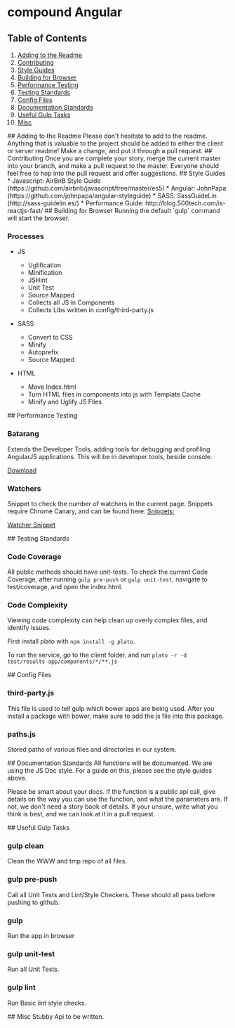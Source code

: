 #  compound Angular

## Table of Contents
1. [Adding to the Readme](#readme)
1. [Contributing](#contributing)
1. [Style Guides](#styleguides)
1. [Building for Browser](#browser)
1. [Performance Testing](#performancetesting)
1. [Testing Standards](#testingstandards)
1. [Config Files](#configfiles)
1. [Documentation Standards](#documentationstandards)
1. [Useful Gulp Tasks](#gulptasks)
1. [Misc](#misc)

<a name="readme">
## Adding to the Readme
Please don't hesitate to add to the readme. Anything that is valuable to the project should be added to either the client or server readme! Make a change, and put it through a pull request.

<a name="contributing">
## Contributing
Once you are complete your story, merge the current master into your branch, and make a pull request to the master. Everyone should feel free to hop into the pull request and offer suggestions.

<a name="styleguides">
## Style Guides
* Javascript: AirBnB Style Guide (https://github.com/airbnb/javascript/tree/master/es5)
* Angular: JohnPapa (https://github.com/johnpapa/angular-styleguide)
* SASS: SassGuideLin (http://sass-guidelin.es/)
* Performance Guide: http://blog.500tech.com/is-reactjs-fast/

<a name="browser">
## Building for Browser
Running the default `gulp` command will start the browser.

### Processes

* JS
  * Uglification
  * Minification
  * JSHint
  * Unit Test
  * Source Mapped
  * Collects all JS in Components
  * Collects Libs written in config/third-party.js

* SASS
  * Convert to CSS
  * Minify
  * Autoprefix
  * Source Mapped

* HTML
  * Move Index.html
  * Turn HTML files in components into js with Template Cache
  * Minify and Uglify JS Files

<a name="performancetesting">
## Performance Testing

### Batarang
Extends the Developer Tools, adding tools for debugging and profiling AngularJS applications. This will be in developer tools, beside console.

[Download](https://chrome.google.com/webstore/detail/angularjs-batarang-stable/niopocochgahfkiccpjmmpchncjoapek)

### Watchers
Snippet to check the number of watchers in the current page. Snippets require Chrome Canary, and can be found here.
[Snippets](https://github.com/bahmutov/code-snippets);

[Watcher Snippet](https://gist.github.com/kentcdodds/31c90402750572107922<F37>)

<a name="testingstandards">
## Testing Standards

### Code Coverage
All public methods should have unit-tests. To check the current Code Coverage, after running `gulp pre-push` or `gulp unit-test`, navigate to test/coverage, and open the index.html.

### Code Complexity
Viewing code complexity can help clean up overly complex files, and identify issues.

First install plato with `npm install -g plato`.

To run the service, go to the client folder, and run `plato -r -d  test/results app/components/*/**.js`

<a name="configfiles">
## Config Files

### third-party.js
This file is used to tell gulp which bower apps are being used. After you install a package with bower, make sure to add the js file into this package.

### paths.js
Stored paths of various files and directories in our system.

<a name="documentationstandards">
## Documentation Standards
All functions will be documented. We are using the JS Doc style. For a guide on this, please see the style guides above.

Please be smart about your docs. If the function is a public api call, give details on the way you can use the function, and what the parameters are. If not, we don't need a story book of details. If your unsure, write what you think is best, and we can look at it in a pull request.

<a name="gulptasks">
## Useful Gulp Tasks

### gulp clean
Clean the WWW and tmp repo of all files.

### gulp pre-push
Call all Unit Tests and Lint/Style Checkers. These should all pass before pushing to github.

### gulp
Run the app in browser

### gulp unit-test
Run all Unit Tests.

### gulp lint
Run Basic lint style checks.

<a name="misc">
## Misc
Stubby Api to be written.